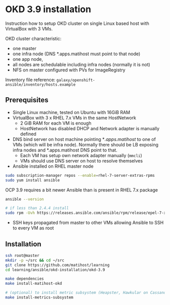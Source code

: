 # OKD 3.9 installation

Instruction how to setup OKD cluster on single Linux based host with VirtualBox with 3 VMs.

OKD cluster characteristic:

* one master
* one infra node (DNS *.apps.matihost must point to that node)
* one app node,
* all nodes are schedulable including infra nodes (normally it is not)
* NFS on master configured with PVs for ImageRegistry

Inventory file reference: `galaxy/openshift-ansible/inventory/hosts.example`

## Prerequisites

* Single Linux machine, tested on Ubuntu with 16GiB  RAM
* VirtualBox with 3 x RHEL 7.x VMs in the same HostNetwork
  * 2 GiB RAM for each VM is enough
  * HostNetwork has disabled DHCP and Network adapter is manually defined
* DNS bind server on host machine pointing **.apps.matihost*  to one of VMs (which will be infra node). Normally there should be LB exposing infra nodes and *.apps.matihost DNS point to that.
  * Each VM has setup own network adapter manually (`mmcli`)
  * VMs should use DNS server on host to resolve themselves
* Ansible installed on RHEL master node

```bash
sudo subscription-manager repos --enable=rhel-7-server-extras-rpms
sudo yum install ansible
```

OCP 3.9 requires a bit newer Ansible than is present in RHEL 7.x package

```bash
ansible --version

# if less than 2.4.4 install
sudo rpm -Uvh https://releases.ansible.com/ansible/rpm/release/epel-7-x86_64/ansible-2.4.4.0-1.el7.ans.noarch.rpm
```

* SSH keys propagated from master to other VMs allowing Ansible to SSH to every VM as root

## Installation

```bash
ssh root@master
mkdir -p ~/src && cd ~/src
git clone https://github.com/matihost/learning
cd learning/ansible/okd-installation/okd-3.9

make dependencies
make install-matihost-okd

# (optional) to install metric subsystem (Heapster, Hawkular on Cassandra) afterwards
make install-metrics-subsystem
```